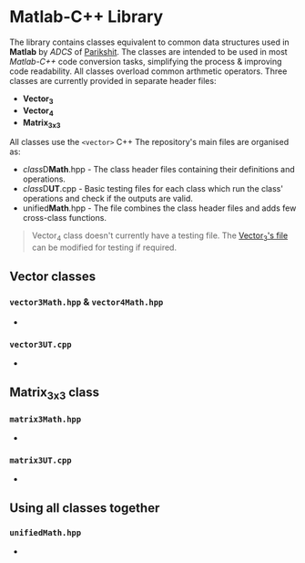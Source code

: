 # Matlab-C++ Library
The library contains classes equivalent to common data structures used in **Matlab** by *ADCS* of [Parikshit](https://www.parikshitspace.in/). The classes are intended to be used in most *Matlab-C++* code conversion tasks, simplifying the process & improving code readability. All classes overload common arthmetic operators. Three classes are currently provided in separate header files:
- **Vector<sub>3</sub>**
- **Vector<sub>4</sub>**
- **Matrix<sub>3x3</sub>**

All classes use the `<vector>` C++ The repository's main files are organised as:
- *class*D**Math**.hpp - The class header files containing their definitions and operations.
- *class*D**UT**.cpp - Basic testing files for each class which run the class' operations and check if the outputs are valid.
- unified**Math**.hpp - The file combines the class header files and adds few cross-class functions.
> Vector<sub>4</sub> class doesn't currently have a testing file. The [Vector<sub>3</sub>'s file](#vector3utcpp) can be modified for testing if required.

## Vector classes
### `vector3Math.hpp` & `vector4Math.hpp`
-
### `vector3UT.cpp`
-

## Matrix<sub>3x3</sub> class
### `matrix3Math.hpp`
-
### `matrix3UT.cpp`
-

## Using all classes together
### `unifiedMath.hpp`
-